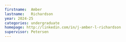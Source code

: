 ```yaml
---
firstname:  Amber
lastname:   Richardson
year: 2024-25
categories: undergraduate
homepage: http://linkedin.com/in/j-amber-l-richardson
supervisor: Petersen
---
```

